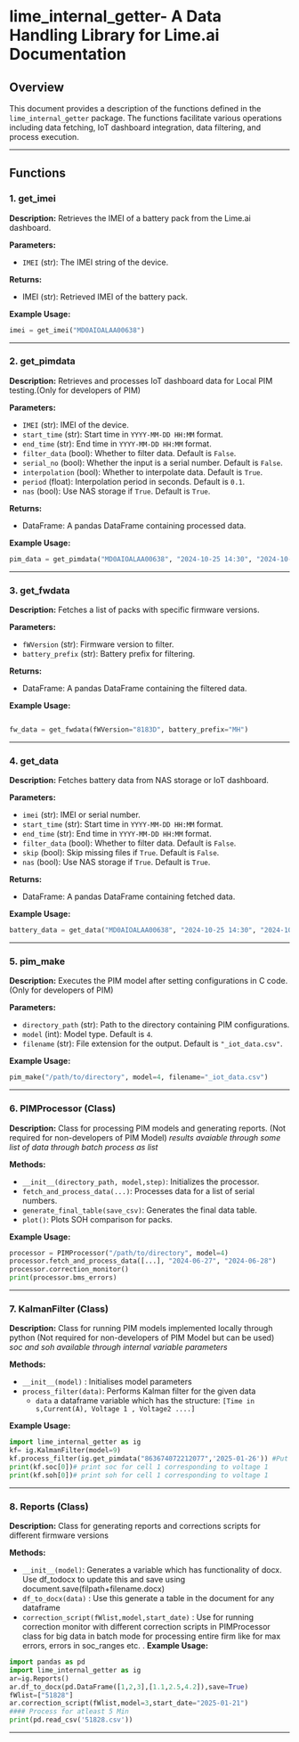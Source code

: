 # lime_internal_getter- A Data Handling Library for Lime.ai Documentation

## Overview
This document provides a description of the functions defined in the `lime_internal_getter` package. The functions facilitate various operations including data fetching, IoT dashboard integration, data filtering, and process execution.

---

## Functions

### 1. **get_imei**
**Description:** Retrieves the IMEI of a battery pack from the Lime.ai dashboard.

**Parameters:**
- `IMEI` (str): The IMEI string of the device.

**Returns:**
- IMEI (str): Retrieved IMEI of the battery pack.

**Example Usage:**
```python
imei = get_imei("MD0AIOALAA00638")
```

---

### 2. **get_pimdata**
**Description:** Retrieves and processes IoT dashboard data for Local PIM testing.(Only for developers of PIM)

**Parameters:**
- `IMEI` (str): IMEI of the device.
- `start_time` (str): Start time in `YYYY-MM-DD HH:MM` format.
- `end_time` (str): End time in `YYYY-MM-DD HH:MM` format.
- `filter_data` (bool): Whether to filter data. Default is `False`.
- `serial_no` (bool): Whether the input is a serial number. Default is `False`.
- `interpolation` (bool): Whether to interpolate data. Default is `True`.
- `period` (float): Interpolation period in seconds. Default is `0.1`.
- `nas` (bool): Use NAS storage if `True`. Default is `True`.

**Returns:**
- DataFrame: A pandas DataFrame containing processed data.

**Example Usage:**
```python
pim_data = get_pimdata("MD0AIOALAA00638", "2024-10-25 14:30", "2024-10-26 02:17")
```

---

### 3. **get_fwdata**
**Description:** Fetches a list of packs with specific firmware versions.

**Parameters:**
- `fWVersion` (str): Firmware version to filter.
- `battery_prefix` (str): Battery prefix for filtering.

**Returns:**
- DataFrame: A pandas DataFrame containing the filtered data.

**Example Usage:**
```python

fw_data = get_fwdata(fWVersion="8183D", battery_prefix="MH")
```
---

### 4. **get_data**
**Description:** Fetches battery data from NAS storage or IoT dashboard.

**Parameters:**
- `imei` (str): IMEI or serial number.
- `start_time` (str): Start time in `YYYY-MM-DD HH:MM` format.
- `end_time` (str): End time in `YYYY-MM-DD HH:MM` format.
- `filter_data` (bool): Whether to filter data. Default is `False`.
- `skip` (bool): Skip missing files if `True`. Default is `False`.
- `nas` (bool): Use NAS storage if `True`. Default is `True`.

**Returns:**
- DataFrame: A pandas DataFrame containing fetched data.

**Example Usage:**
```python
battery_data = get_data("MD0AIOALAA00638", "2024-10-25 14:30", "2024-10-26 02:17")
```

---

### 5. **pim_make**
**Description:** Executes the PIM model after setting configurations in C code.(Only for developers of PIM)

**Parameters:**
- `directory_path` (str): Path to the directory containing PIM configurations.
- `model` (int): Model type. Default is `4`.
- `filename` (str): File extension for the output. Default is `"_iot_data.csv"`.

**Example Usage:**
```python
pim_make("/path/to/directory", model=4, filename="_iot_data.csv")
```

---

### 6. **PIMProcessor** (Class)
**Description:** Class for processing PIM models and generating reports. (Not required for non-developers of PIM Model) 
*results avaiable through some list of data through batch process as list*

**Methods:**
- `__init__(directory_path, model,step)`: Initializes the processor.
- `fetch_and_process_data(...)`: Processes data for a list of serial numbers.
- `generate_final_table(save_csv)`: Generates the final data table.
- `plot()`: Plots SOH comparison for packs.

**Example Usage:**
```python
processor = PIMProcessor("/path/to/directory", model=4)
processor.fetch_and_process_data([...], "2024-06-27", "2024-06-28")
processor.correction_monitor()
print(processor.bms_errors)
```
---

### 7. **KalmanFilter** (Class)
**Description:** Class for running PIM models implemented locally through python
(Not required for non-developers of PIM Model but can be used) 
*soc and soh available through internal variable parameters*

**Methods:**
- `__init__(model)` : Initialises model parameters
- `process_filter(data)`: Performs Kalman filter for the given data
    - `data` a dataframe variable which has the structure:
    `[Time in s,Current(A), Voltage 1 , Voltage2 ....]`

**Example Usage:**
```python
import lime_internal_getter as ig
kf= ig.KalmanFilter(model=9)
kf.process_filter(ig.get_pimdata("863674072212077",'2025-01-26')) #Put actual parameters here
print(kf.soc[0])# print soc for cell 1 corresponding to voltage 1 
print(kf.soh[0])# print soh for cell 1 corresponding to voltage 1

```
---

### 8. **Reports** (Class)
**Description:** Class for generating reports and corrections scripts for different firmware versions

**Methods:**
- `__init__(model)`: Generates a variable which has functionality of docx. Use df_todocx to update this and save using document.save(filpath+filename.docx)
- `df_to_docx(data)` : Use this generate a table in the document for any dataframe
-  `correction_script(fWlist,model,start_date)` : Use for running correction monitor with different correction scripts in PIMProcessor class for big data in batch mode for processing entire firm like for max errors, errors in soc_ranges etc. .
**Example Usage:**
```python
import pandas as pd
import lime_internal_getter as ig
ar=ig.Reports()
ar.df_to_docx(pd.DataFrame([1,2,3],[1.1,2.5,4.2]),save=True)
fWlist=["51828"]
ar.correction_script(fWlist,model=3,start_date="2025-01-21")
#### Process for atleast 5 Min
print(pd.read_csv('51828.csv'))

```
---